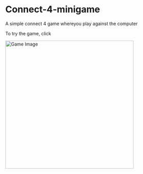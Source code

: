 # Connect-4-minigame

A simple connect 4 game whereyou play against the computer

To try the game, click 

<img src="https://github.com/najamoe/Connect-4-minigame/assets/113134845/6d6771fe-6e6a-48d5-904e-c93d25c514ba" alt="Game Image" width="400">

